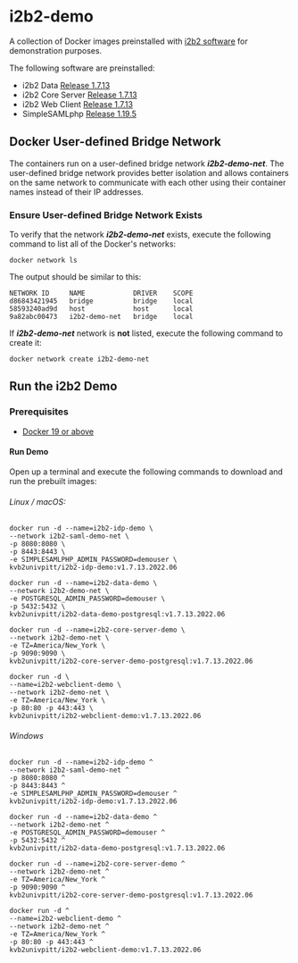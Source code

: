 # i2b2-demo

A collection of Docker images preinstalled with [i2b2 software](https://www.i2b2.org/software/index.html) for demonstration purposes.

The following software are preinstalled:

- i2b2 Data [Release 1.7.13](https://github.com/i2b2/i2b2-data/archive/refs/tags/v1.7.13.0002.zip)
- i2b2 Core Server [Release 1.7.13](https://github.com/i2b2/i2b2-core-server/archive/refs/tags/v1.7.13.0002.zip)
- i2b2 Web Client [Release 1.7.13](https://github.com/i2b2/i2b2-webclient/archive/refs/tags/v1.7.13.0002.zip)
- SimpleSAMLphp [Release 1.19.5](https://github.com/simplesamlphp/simplesamlphp/releases/download/v1.19.5/simplesamlphp-1.19.5.tar.gz)

## Docker User-defined Bridge Network

The containers run on a user-defined bridge network ***i2b2-demo-net***.  The user-defined bridge network provides better isolation and allows containers on the same network to communicate with each other using their container names instead of their IP addresses.

### Ensure User-defined Bridge Network Exists

To verify that the network ***i2b2-demo-net*** exists, execute the following command to list all of the Docker's networks:

```
docker network ls
```

The output should be similar to this:

```
NETWORK ID     NAME            DRIVER    SCOPE
d86843421945   bridge          bridge    local
58593240ad9d   host            host      local
9a82abc00473   i2b2-demo-net   bridge    local
```

If ***i2b2-demo-net*** network is **not** listed, execute the following command to create it:

```
docker network create i2b2-demo-net
```

## Run the i2b2 Demo

### Prerequisites

- [Docker 19 or above](https://docs.docker.com/get-docker/)

#### Run Demo

Open up a terminal and execute the following commands to download and run the prebuilt images:

###### Linux / macOS:

```
docker run -d --name=i2b2-idp-demo \
--network i2b2-saml-demo-net \
-p 8080:8080 \
-p 8443:8443 \
-e SIMPLESAMLPHP_ADMIN_PASSWORD=demouser \
kvb2univpitt/i2b2-idp-demo:v1.7.13.2022.06

docker run -d --name=i2b2-data-demo \
--network i2b2-demo-net \
-e POSTGRESQL_ADMIN_PASSWORD=demouser \
-p 5432:5432 \
kvb2univpitt/i2b2-data-demo-postgresql:v1.7.13.2022.06

docker run -d --name=i2b2-core-server-demo \
--network i2b2-demo-net \
-e TZ=America/New_York \
-p 9090:9090 \
kvb2univpitt/i2b2-core-server-demo-postgresql:v1.7.13.2022.06

docker run -d \
--name=i2b2-webclient-demo \
--network i2b2-demo-net \
-e TZ=America/New_York \
-p 80:80 -p 443:443 \
kvb2univpitt/i2b2-webclient-demo:v1.7.13.2022.06
```

###### Windows

```
docker run -d --name=i2b2-idp-demo ^
--network i2b2-saml-demo-net ^
-p 8080:8080 ^
-p 8443:8443 ^
-e SIMPLESAMLPHP_ADMIN_PASSWORD=demouser ^
kvb2univpitt/i2b2-idp-demo:v1.7.13.2022.06

docker run -d --name=i2b2-data-demo ^
--network i2b2-demo-net ^
-e POSTGRESQL_ADMIN_PASSWORD=demouser ^
-p 5432:5432 ^
kvb2univpitt/i2b2-data-demo-postgresql:v1.7.13.2022.06

docker run -d --name=i2b2-core-server-demo ^
--network i2b2-demo-net ^
-e TZ=America/New_York ^
-p 9090:9090 ^
kvb2univpitt/i2b2-core-server-demo-postgresql:v1.7.13.2022.06

docker run -d ^
--name=i2b2-webclient-demo ^
--network i2b2-demo-net ^
-e TZ=America/New_York ^
-p 80:80 -p 443:443 ^
kvb2univpitt/i2b2-webclient-demo:v1.7.13.2022.06
```
